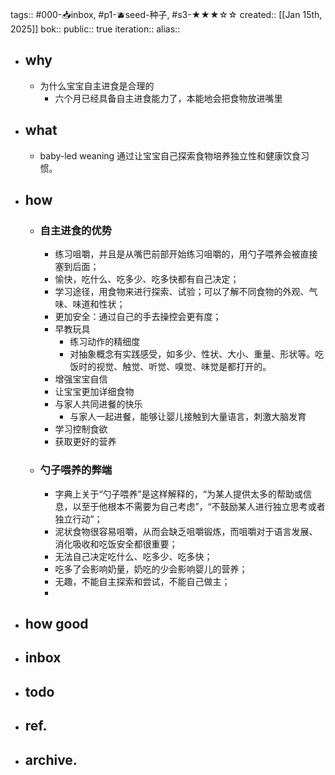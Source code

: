 tags:: #000-📥inbox, #p1-🫐seed-种子, #s3-★★★☆☆ 
created:: [[Jan 15th, 2025]] 
bok::
public:: true
iteration::
alias::

- ## why
	- 为什么宝宝自主进食是合理的
		- 六个月已经具备自主进食能力了，本能地会把食物放进嘴里
- ## what
	- baby-led weaning 通过让宝宝自己探索食物培养独立性和健康饮食习惯。
- ## how
	- ### 自主进食的优势
		- 练习咀嚼，并且是从嘴巴前部开始练习咀嚼的，用勺子喂养会被直接塞到后面；
		- 愉快，吃什么、吃多少、吃多快都有自己决定；
		- 学习途径，用食物来进行探索、试验；可以了解不同食物的外观、气味、味道和性状；
		- 更加安全：通过自己的手去操控会更有度；
		- 早教玩具
			- 练习动作的精细度
			- 对抽象概念有实践感受，如多少、性状、大小、重量、形状等。吃饭时的视觉、触觉、听觉、嗅觉、味觉是都打开的。
		- 增强宝宝自信
		- 让宝宝更加详细食物
		- 与家人共同进餐的快乐
			- 与家人一起进餐，能够让婴儿接触到大量语言，刺激大脑发育
		- 学习控制食欲
		- 获取更好的营养
	- ### 勺子喂养的弊端
		- 字典上关于“勺子喂养”是这样解释的，“为某人提供太多的帮助或信息，以至于他根本不需要为自己考虑”，“不鼓励某人进行独立思考或者独立行动”；
		- 泥状食物很容易咀嚼，从而会缺乏咀嚼锻炼，而咀嚼对于语言发展、消化吸收和吃饭安全都很重要；
		- 无法自己决定吃什么、吃多少、吃多快；
		- 吃多了会影响奶量，奶吃的少会影响婴儿的营养；
		- 无趣，不能自主探索和尝试，不能自己做主；
		-
- ## how good
- ## inbox
- ## todo
- ## ref.
- ## archive.